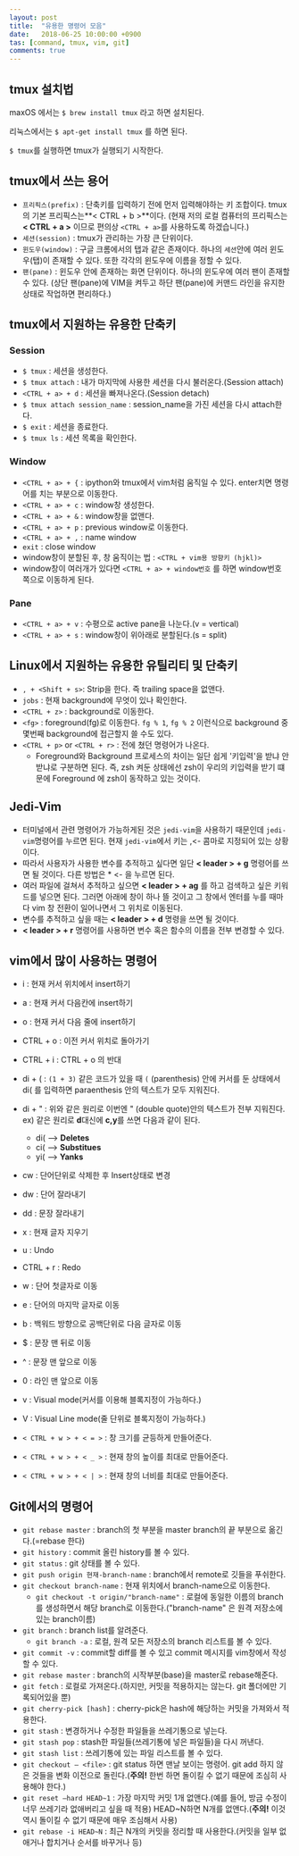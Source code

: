 ```yaml
---
layout: post
title:  "유용한 명령어 모음"
date:   2018-06-25 10:00:00 +0900
tas: [command, tmux, vim, git]
comments: true
---
```


## tmux 설치법
maxOS 에서는
`$ brew install tmux`
라고 하면 설치된다.

리눅스에서는
`$ apt-get install tmux`
를 하면 된다.

`$ tmux`를 실행하면 tmux가 실행되기 시작한다.


## tmux에서 쓰는 용어
- `프리픽스(prefix)` : 단축키를 입력하기 전에 먼저 입력해야하는 키 조합이다. tmux의 기본 프리픽스는**< CTRL + b >**이다. (현재 저의 로컬 컴퓨터의 프리픽스는 **< CTRL + a >** 이므로 편의상 `<CTRL + a>`를 사용하도록 하겠습니다.)
- `세션(session)` : tmux가 관리하는 가장 큰 단위이다.
- `윈도우(window)` : 구글 크롬에서의 탭과 같은 존재이다. 하나의 `세션`안에 여러 윈도우(탭)이 존재할 수 있다. 또한 각각의 윈도우에 이름을 정할 수 있다.
- `팬(pane)` : 윈도우 안에 존재하는 화면 단위이다. 하나의 윈도우에 여러 팬이 존재할 수 있다. (상단 팬(pane)에 VIM을 켜두고 하단 팬(pane)에 커맨드 라인을 유지한 상태로 작업하면 편리하다.)

## tmux에서 지원하는 유용한 단축키

### Session

- `$ tmux` : 세션을 생성한다.
- `$ tmux attach` : 내가 마지막에 사용한 세션을 다시 불러온다.(Session attach)
- `<CTRL + a> + d` : 세션을 빠져나온다.(Session detach)
- `$ tmux attach session_name` : session_name을 가진 세션을 다시 attach한다.
- `$ exit` : 세션을 종료한다.
- `$ tmux ls` : 세션 목록을 확인한다.

### Window

- `<CTRL + a> + {` : ipython와 tmux에서 vim처럼 움직일 수 있다. enter치면 명령어를 치는 부분으로 이동한다.
- `<CTRL + a> + c` : window창 생성한다.
- `<CTRL + a> + &` : window창을 없앤다.
- `<CTRL + a> + p` : previous window로 이동한다.
- `<CTRL + a> + ,` : name window
- `exit` : close window
- window창이 분할된 후, 창 움직이는 법 : `<CTRL + vim용 방향키 (hjkl)>`
- window창이 여러개가 있다면 `<CTRL + a> + window번호` 를 하면 window번호 쪽으로 이동하게 된다.

### Pane
- `<CTRL + a> + v` : 수평으로 active pane을 나눈다.(v = vertical)
- `<CTRL + a> + s` : window창이 위아래로 분할된다.(s = split)

## Linux에서 지원하는 유용한 유틸리티 및 단축키
- `, + <Shift + s>`: Strip을 한다. 즉 trailing space을 없앤다.
- `jobs` : 현재 background에 무엇이 있나 확인한다.
- `<CTRL + z>` : background로 이동한다.
- `<fg>` : foreground(fg)로 이동한다.
  `fg % 1`, `fg % 2` 이런식으로 background 중 몇번째 background에 접근할지 쓸 수도 있다.
- `<CTRL + p>` or `<CTRL + r>` : 전에 쳤던 명령어가 나온다.
  * Foreground와 Background 프로세스의 차이는 일단 쉽게 '키입력'을 받냐 안받냐로 구분하면 된다.
즉, zsh 켜둔 상태에선 zsh이 우리의 키입력을 받기 떄문에 Foreground 에 zsh이 동작하고 있는 것이다.

## Jedi-Vim
- 터미널에서 관련 명령어가 가능하게된 것은 `jedi-vim`을 사용하기 때문인데 `jedi-vim`명령어를 누르면 된다. 현재 `jedi-vim`에서 <leader>키는 ,<- 콤마로 지정되어 있는 상황이다.
- 따라서 사용자가 사용한 변수를 추적하고 싶다면 일단 **< leader > + g** 명령어를 쓰면 될 것이다.
  다른 방법은 * <- 을 누르면 된다.
- 여러 파일에 걸쳐서 추적하고 싶으면 **< leader > + ag** 를 하고 검색하고 싶은 키워드를 넣으면 된다. 그러면 아래에 창이 하나 뜰 것이고 그 창에서 엔터를 누를 때마다 vim 창 전환이 일어나면서 그 위치로 이동된다.
- 변수를 추적하고 싶을 때는 **< leader > + d** 명령을 쓰면 될 것이다.
- **< leader > + r** 명령어를 사용하면 변수 혹은 함수의 이름을 전부 변경할 수 있다.

## vim에서 많이 사용하는 명령어
- i : 현재 커서 위치에서 insert하기
- a : 현재 커서 다음칸에 insert하기
- o : 현재 커서 다음 줄에 insert하기
- CTRL + o : 이전 커서 위치로 돌아가기
- CTRL + i : CTRL + o 의 반대
- di + ( : `(1 + 3)` 같은 코드가 있을 때 `(` (parenthesis) 안에 커서를 둔 상태에서 di( 를 입력하면 paraenthesis 안의 텍스트가 모두 지워진다.
- di + " : 위와 같은 원리로 이번엔 " (double quote)안의 텍스트가 전부 지워진다.
ex) 같은 원리로 **d**대신에 **c,y**를 쓰면 다음과 같이 된다.
  * di(    -->    **Deletes**
  * ci(    -->    **Substitues**
  * yi(    -->    **Yanks**

- cw : 단어단위로 삭제한 후 Insert상태로 변경
- dw : 단어 잘라내기
- dd : 문장 잘라내기
- x : 현재 글자 지우기

- u : Undo
- CTRL + r : Redo

- w : 단어 첫글자로 이동
- e : 단어의 마지막 글자로 이동
- b : 백워드 방향으로 공백단위로 다음 글자로 이동
- $ : 문장 맨 뒤로 이동
- ^ : 문장 맨 앞으로 이동
- 0 : 라인 맨 앞으로 이동

- v : Visual mode(커서를 이용해 블록지정이 가능하다.)
- V : Visual Line mode(줄 단위로 블록지정이 가능하다.)

- `< CTRL + w > + < = >` : 창 크기를 균등하게 만들어준다.
- `< CTRL + w > + < _ >` : 현재 창의 높이를 최대로 만들어준다.
- `< CTRL + w > + < | >` : 현재 창의 너비를 최대로 만들어준다.

## Git에서의 명령어

- `git rebase master` : branch의 첫 부분을 master branch의 끝 부분으로 옮긴다.(=rebase 한다)
- `git history` : commit 올린 history를 볼 수 있다.
- `git status` : git 상태를 볼 수 있다.
- `git push origin 현재-branch-name` : branch에서 remote로 깃들을 푸쉬한다.
- `git checkout branch-name` : 현재 위치에서 branch-name으로 이동한다.
  * `git checkout -t origin/"branch-name"` : 로컬에 동일한 이름의 branch를 생성하면서 해당 branch로 이동한다.("branch-name" 은 원격 저장소에 있는 branch이름)
- `git branch` : branch list를 알려준다.
  * `git branch -a` : 로컬, 원격 모든 저장소의 branch 리스트를 볼 수 있다.
- `git commit -v` : commit할 diff를 볼 수 있고 commit 메시지를 vim창에서 작성할 수 있다.
- `git rebase master` : branch의 시작부분(base)을 master로 rebase해준다.
- `git fetch` : 로컬로 가져온다.(하지만, 커밋을 적용하지는 않는다. git 폴더에만 기록되어있을 뿐)
- `git cherry-pick [hash]` : cherry-pick은 hash에 해당하는 커밋을 가져와서 적용한다.
- `git stash` : 변경하거나 수정한 파일들을 쓰레기통으로 넣는다.
- `git stash pop` : stash한 파일들(쓰레기통에 넣은 파일들)을 다시 꺼낸다.
- `git stash list` : 쓰레기통에 있는 파일 리스트를 볼 수 있다.
- `git checkout — <file>` : git status 하면 맨날 보이는 명령어. git add 하지 않은 것들을 변화 이전으로 돌린다.(**주의!** 한번 하면 돌이킬 수 없기 때문에 조심히 사용해야 한다.)
- `git reset —hard HEAD~1` : 가장 마지막 커밋 1개 없앤다.(예를 들어, 방금 수정이 너무 쓰레기라 없애버리고 싶을 때 적용) HEAD~N하면 N개를 없앤다.(**주의!** 이것 역시 돌이킬 수 없기 때문에 매우 조심해서 사용)
- `git rebase -i HEAD~N` : 최근 N개의 커밋을 정리할 때 사용한다.(커밋을 일부 없애거나 합치거나 순서를 바꾸거나 등)
